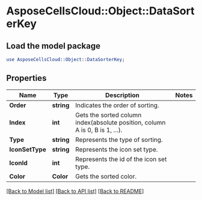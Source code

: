 # AsposeCellsCloud::Object::DataSorterKey 

## Load the model package
```perl
use AsposeCellsCloud::Object::DataSorterKey;
```

## Properties
Name | Type | Description | Notes
------------ | ------------- | ------------- | -------------
**Order** | **string** | Indicates the order of sorting.  |
**Index** | **int** | Gets the sorted column index(absolute position, column A is 0, B is 1, ...).  |
**Type** | **string** | Represents the type of sorting.  |
**IconSetType** | **string** | Represents the icon set type.  |
**IconId** | **int** | Represents the id of the icon set type.  |
**Color** | **Color** | Gets the sorted color.  |  

[[Back to Model list]](../README.md#documentation-for-models) [[Back to API list]](../README.md#documentation-for-api-endpoints) [[Back to README]](../README.md)

